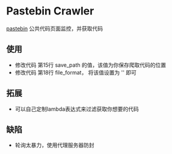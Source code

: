 # Pastebin Crawler

[pastebin](https://pastebin.com/archive) 公共代码页面监控，并获取代码

## 使用
- 修改代码 第15行 save_path 的值，该值为你保存爬取代码的位置
- 修改代码 第18行 file_format， 将该值设置为 '' 即可

## 拓展
- 可以自己定制lambda表达式来过滤获取你想要的代码

## 缺陷
- 轮询太暴力，使用代理服务器防封

